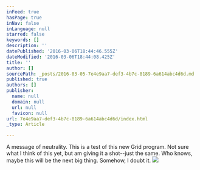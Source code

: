 ```yaml
---
inFeed: true
hasPage: true
inNav: false
inLanguage: null
starred: false
keywords: []
description: ''
datePublished: '2016-03-06T18:44:46.555Z'
dateModified: '2016-03-06T18:44:08.425Z'
title: ''
author: []
sourcePath: _posts/2016-03-05-7e4e9aa7-def3-4b7c-8189-6a614abc4d6d.md
published: true
authors: []
publisher:
  name: null
  domain: null
  url: null
  favicon: null
url: 7e4e9aa7-def3-4b7c-8189-6a614abc4d6d/index.html
_type: Article

---
```

A message of neutrality.  This is a test of this new Grid program. Not sure what I think of this yet, but am giving it a shot--just the same. Who knows, maybe this will be the next big thing.  Somehow, I doubt it. ![](https://the-grid-user-content.s3-us-west-2.amazonaws.com/917264af-b39e-42d9-b860-245b7ff9c8b2.jpg)